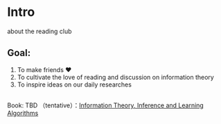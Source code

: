 # Intro
about the reading club

## Goal:
1. To make friends :hearts:
2. To cultivate the love of reading and discussion on information theory
3. To inspire ideas on our daily researches 

##
  Book: TBD 
  （tentative）：[Information Theory, Inference and Learning Algorithms](https://www.amazon.com/Information-Theory-Inference-Learning-Algorithms/dp/0521642981/ref=sr_1_3?s=books&ie=UTF8&qid=1468191074&sr=1-3&keywords=Information+Theory)
 
  



